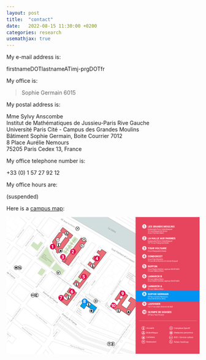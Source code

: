 ```yaml
---
layout: post
title:  "contact"
date:   2022-08-15 11:30:00 +0200
categories: research
usemathjax: true
---
```


My e-mail address is:

>
firstnameDOTlastnameATimj-prgDOTfr

My office is:

> Sophie Germain 6015 

My postal address is:

>
Mme Sylvy Anscombe<br>
Institut de Mathématiques de Jussieu-Paris Rive Gauche<br>
Université Paris Cité - Campus des Grandes Moulins<br>
Bâtiment Sophie Germain, Boite Courrier 7012<br>
8 Place Aurélie Nemours<br>
75205 Paris Cedex 13, France

My office telephone number is:

>
+33 (0) 1 57 27 92 12

My office hours are:

>
(suspended)

Here is a [campus map][campus map]:

<a href="https://u-paris.fr/nos-sites-et-campus/"><img src="/plan_campus.png"></a>

[campus map]: /plan_campus.png
